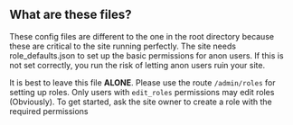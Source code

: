 ## What are these files?
These config files are different to the one in the root directory because these are critical to the site running perfectly.
The site needs role_defaults.json to set up the basic permissions for anon users. If this is not set correctly, you run the risk of letting anon users ruin your site.

It is best to leave this file **ALONE**. Please use the route `/admin/roles` for setting up roles. Only users with `edit_roles` permissions may edit roles (Obviously).
To get started, ask the site owner to create a role with the required permissions